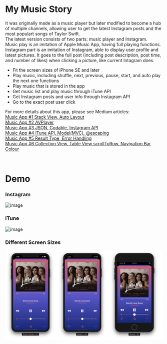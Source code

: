 # My Music Story
It was originally made as a music player but later modified to become a hub of multiple channels, allowing user to get the latest Instagram posts and the most populart songs of Taylor Swift.
<br>
The latest version consists of two parts: music player and Instagram.
<br>
Music play is an imitation of Apple Music App, having full playing functions. Instagram part is an imitation of Instagram, able to display user profile and latest pictures. It goes to the full post (including post description, post time, and number of likes) when clicking a picture, like current Intagram does.
<br>
<ul>
<li>Fit the screen sizes of iPhone SE and later</li>
<li>Play music, including shuffle, next, previous, pause, start, and auto play the next one functions</li>
<li>Play music that is stored in the app</li>
<li>Get music list and play music through iTune API</li>
<li>Get Instagram posts and user info through Instagram API</li>
<li>Go to the exact post user click</li>
</ul>
<p class="has-line-data" data-line-start="1" data-line-end="8">For more details about this app, please see Medium articles:<br>
<a href="https://medium.com/%E5%BD%BC%E5%BE%97%E6%BD%98%E7%9A%84-swift-ios-app-%E9%96%8B%E7%99%BC%E6%95%99%E5%AE%A4/swift-%E7%B7%B4%E7%BF%92-music-app-1-stack-view-auto-layout-d6b5aa649a74">Music App #1 Stack View, Auto Layout</a><br>
<a href="https://medium.com/%E5%BD%BC%E5%BE%97%E6%BD%98%E7%9A%84-swift-ios-app-%E9%96%8B%E7%99%BC%E6%95%99%E5%AE%A4/swift-%E7%B7%B4%E7%BF%92-music-app-2-avplayer-fa6f6d37c94d">Music App #2 AVPlayer</a><br>
<a href="https://medium.com/%E5%BD%BC%E5%BE%97%E6%BD%98%E7%9A%84-swift-ios-app-%E9%96%8B%E7%99%BC%E6%95%99%E5%AE%A4/swift-%E7%B7%B4%E7%BF%92-music-app-3-json-codable-instagram-api-f5cba773e17c">Music App #3 JSON, Codable, Instagram API</a><br>
<a href="https://medium.com/%E5%BD%BC%E5%BE%97%E6%BD%98%E7%9A%84-swift-ios-app-%E9%96%8B%E7%99%BC%E6%95%99%E5%AE%A4/swift-%E7%B7%B4%E7%BF%92-music-app-4-itune-api-model-mvc-883b0a1a4427">Music App #4 iTune API, Model(MVC), @escaping</a><br>
<a href="https://medium.com/%E5%BD%BC%E5%BE%97%E6%BD%98%E7%9A%84-swift-ios-app-%E9%96%8B%E7%99%BC%E6%95%99%E5%AE%A4/swift-%E7%B7%B4%E7%BF%92-music-app-5-result-type-error-handling-56a9597a5945">Music App #5 Result Type, Error Handling</a><br>
<a href="https://medium.com/%E5%BD%BC%E5%BE%97%E6%BD%98%E7%9A%84-swift-ios-app-%E9%96%8B%E7%99%BC%E6%95%99%E5%AE%A4/swift-%E7%B7%B4%E7%BF%92-music-app-6-collection-view-table-view-scrolltorow-4ea6e4c39850">Music App #6 Collection View, Table View scrollToRow, Navigation Bar Colour</a></p>
<br>
<h1 class="code-line" data-line-start=0 data-line-end=1 ><a id="Demo_0"></a>Demo</h1>
<h3 class="code-line" data-line-start=1 data-line-end=2 ><a id="Instagram_1"></a>Instagram</h3>
<p class="has-line-data" data-line-start="2" data-line-end="3"><img src="DemoImages/MusicAppDemo-1.gif" alt="image"></p>
<h3 class="code-line" data-line-start=3 data-line-end=4 ><a id="iTune_3"></a>iTune</h3>
<p class="has-line-data" data-line-start="4" data-line-end="5"><img src="DemoImages/MusicAppDemo-3.gif" alt="image"></p>
<h3 class="code-line" data-line-start=5 data-line-end=6 ><a id="Different_Screen_Sizes_5"></a>Different Screen Sizes</h3>
<p class="has-line-data" data-line-start="6" data-line-end="7"><img src="DemoImages/MusicAppDemo-4.png" alt="image"></p>

